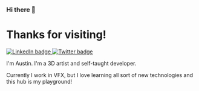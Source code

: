 ### Hi there 👋

<!--
**tincro/tincro** is a ✨ _special_ ✨ repository because its `README.md` (this file) appears on your GitHub profile.

Here are some ideas to get you started:

- 🔭 I’m currently working on ...
- 🌱 I’m currently learning ...
- 👯 I’m looking to collaborate on ...
- 🤔 I’m looking for help with ...
- 💬 Ask me about ...
- 📫 How to reach me: ...
- 😄 Pronouns: ...
- ⚡ Fun fact: ...
-->
# Thanks for visiting! 
<div id="badges">
  <a href="https://www.linkedin.com/in/austincronin/">
  <img src="https://img.shields.io/badge/LinkedIn-blue?logo=linkedin&logoColor=white&style=for-the-badge" alt="LinkedIn badge" />
  </a>
  <a href="https://www.twitter.com/tincro/">
    <img src="https://img.shields.io/badge/Twitter-blue?logo=twitter&logoColor=white&style=for-the-badge" alt="Twitter badge" />
  </a>
</div>

I'm Austin. I'm a 3D artist and self-taught developer.

Currently I work in VFX, but I love learning all sort of new technologies and this hub is my playground!
